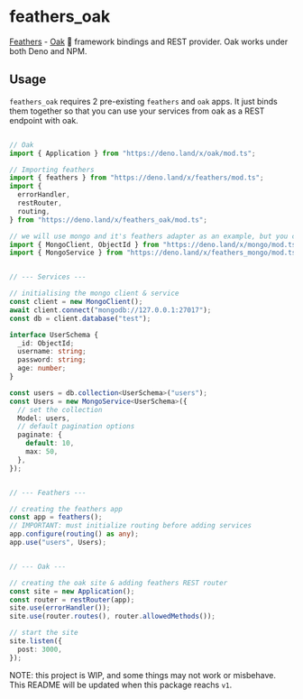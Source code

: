 # feathers_oak

[Feathers](https://feathersjs.com) - [Oak](https://github.com/oakserver/oak) 🦕
framework bindings and REST provider. Oak works under both Deno and NPM.

## Usage

`feathers_oak` requires 2 pre-existing `feathers` and `oak` apps. It just binds
them together so that you can use your services from oak as a REST endpoint with
oak.

```ts

// Oak
import { Application } from "https://deno.land/x/oak/mod.ts";

// Importing feathers
import { feathers } from "https://deno.land/x/feathers/mod.ts";
import {
  errorHandler,
  restRouter,
  routing,
} from "https://deno.land/x/feathers_oak/mod.ts";

// we will use mongo and it's feathers adapter as an example, but you can use whatever database adapter you like
import { MongoClient, ObjectId } from "https://deno.land/x/mongo/mod.ts";
import { MongoService } from "https://deno.land/x/feathers_mongo/mod.ts";


// --- Services ---

// initialising the mongo client & service
const client = new MongoClient();
await client.connect("mongodb://127.0.0.1:27017");
const db = client.database("test");

interface UserSchema {
  _id: ObjectId;
  username: string;
  password: string;
  age: number;
}

const users = db.collection<UserSchema>("users");
const Users = new MongoService<UserSchema>({
  // set the collection
  Model: users,
  // default pagination options
  paginate: {
    default: 10,
    max: 50,
  },
});


// --- Feathers ---

// creating the feathers app
const app = feathers();
// IMPORTANT: must initialize routing before adding services
app.configure(routing() as any);
app.use("users", Users);


// --- Oak ---

// creating the oak site & adding feathers REST router
const site = new Application();
const router = restRouter(app);
site.use(errorHandler());
site.use(router.routes(), router.allowedMethods());

// start the site
site.listen({
  post: 3000,
});
```

NOTE: this project is WIP, and some things may not work or misbehave. This
README will be updated when this package reachs `v1`.
